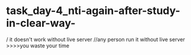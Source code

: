 # task_day-4_nti-again-after-study-in-clear-way-
/ it doesn't work without live server   //any person run it without live server >>>>you waste your time
